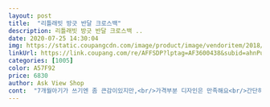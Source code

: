 ```yaml
---
layout: post 
title:  "리틀래빗 방긋 반달 크로스백" 
description: 리틀래빗 방긋 반달 크로스백 ..
date: 2020-07-25 14:30:04 
img: https://static.coupangcdn.com/image/product/image/vendoritem/2018/11/05/3638229631/30237e83-b4c2-4598-b219-527db4285ef2.jpg 
linkUrl: https://link.coupang.com/re/AFFSDP?lptag=AF3600438&subid=ahnPublicAsk&pageKey=82833744&itemId=262930702&vendorItemId=3638229631&traceid=V0-113-70434e470a57499c 
categories: [1005] 
color: A57F92 
price: 6830 
author: Ask View Shop 
cont:  "7개월아기가 쓰기엔 좀 큰감이있지만,<br/>가격부분 디자인은 만족해요<br/>간단히 간식, 휴지 넣기좋고<br/>검정이랑 파랑빨강 펜같은거요<br/>끈조절가능하고 지퍼라좋네요^^<br/>나중에 잘쓸것같아요.<br/><br/>노랑색인데 더러운 것들이 많이 묻어 신경쓰여요ㅜㅜ<br/>더러워서 다른곳에 넣었어요<br/>디자인이나 색상은 동일한데 끈의 구김이 심하구요<br/>로켓배송 으로 잘받았고 빠르게 잘 도착하고<br/>막상 매어보니 예쁘긴해요ㅎ<br/>받아보고는 퀄리티가 막 좋다.<br/>.<br/>그정돈 아니였는데<br/>별하나뺀건 사이즈가 쬐끔 더 컸으면 해서 뺀거예요<br/>선물포장 백이 따로 없어 개인적으로 선물종이백 샀어요<br/>설 새뱃돈 가방으로 주문했어요.<br/><br/>아마도 케이스가 크거나 케이스에 다른거 붙여져있음 작아서 안될것같네요.<br/><br/>애기들 간식조금 넣어다니기엔 딱좋을것같네요ㅎ<br/>애기핸폰이 기본형이라 암것도 안붙힌건데,<br/>애들 놀때 핸드폰 넣으려고 구매했어요.<br/><br/>옷이랑 같이 줄 생일선물인데 거기다 가방담은 비닐까지 너무<br/>포인트도 되고ㅎ<br/>핸드폰이 안들어가는건 아닌데 꼭맞아서 여유가 없어요.<br/><br/>" 
---
```

